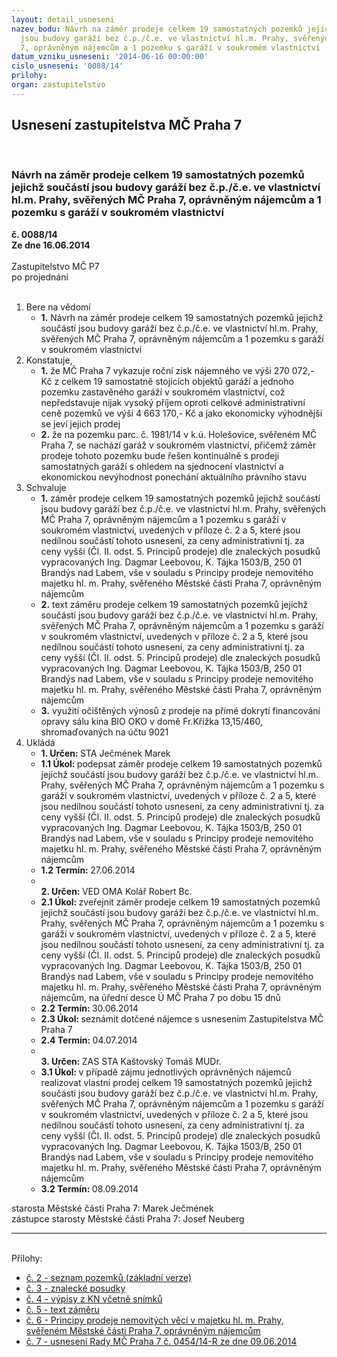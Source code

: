 ```yaml
---
layout: detail_usneseni
nazev_bodu: Návrh na záměr prodeje celkem 19 samostatných pozemků jejichž součástí
  jsou budovy garáží bez č.p./č.e. ve vlastnictví hl.m. Prahy, svěřených MČ Praha
  7, oprávněným nájemcům a 1 pozemku s garáží v soukromém vlastnictví
datum_vzniku_usneseni: '2014-06-16 00:00:00'
cislo_usneseni: '0088/14'
prilohy: 
organ: zastupitelstvo
---
```

<div id="ucUsn_pList" class="usn">
	<span><h2>Usnesení zastupitelstva MČ Praha 7 </h2>
<br></span><div class="standBody">
<span><h3>Návrh na záměr prodeje celkem 19 samostatných pozemků jejichž součástí jsou budovy garáží bez č.p./č.e. ve vlastnictví hl.m. Prahy, svěřených MČ Praha 7, oprávněným nájemcům a 1 pozemku s garáží v soukromém vlastnictví</h3></span><div class="center">
		<strong>č. 0088/14</strong><br>
	</div>
<div class="center">
		<strong>Ze dne 16.06.2014</strong><br><br>
	</div>Zastupitelstvo MČ P7<br> po projednání<br><br><ol>
<li>Bere na vědomí<ul><li>
<strong>1.</strong> Návrh na záměr prodeje celkem 19 samostatných pozemků jejichž součástí jsou budovy garáží bez č.p./č.e. ve vlastnictví hl.m. Prahy, svěřených MČ Praha 7, oprávněným nájemcům a 1 pozemku s garáží v soukromém vlastnictví</li></ul>
</li>
<li>Konstatuje,<ul>
<li>
<strong>1.</strong> že MČ Praha 7 vykazuje roční zisk nájemného ve výši 270 072,- Kč z celkem  19 samostatně stojících objektů garáží a jednoho pozemku zastavěného garáží  v soukromém vlastnictví, což nepředstavuje nijak vysoký příjem oproti celkové administrativní ceně pozemků ve výši 4 663 170,- Kč a jako ekonomicky výhodnější se jeví jejich prodej</li>
<li>
<strong>2.</strong> že na pozemku parc. č. 1981/14 v k.ú. Holešovice, svěřeném MČ Praha 7, se nachází garáž v soukromém vlastnictví, přičemž záměr prodeje tohoto pozemku bude řešen kontinuálně s prodeji samostatných garáží s ohledem na sjednocení vlastnictví a ekonomickou nevýhodnost ponechání aktuálního právního stavu</li>
</ul>
</li>
<li>Schvaluje<ul>
<li>
<strong>1.</strong> záměr prodeje celkem 19 samostatných pozemků jejichž součástí jsou budovy garáží bez č.p./č.e. ve vlastnictví hl.m. Prahy, svěřených MČ Praha 7, oprávněným nájemcům a 1 pozemku s garáží v soukromém vlastnictví, uvedených v příloze  č. 2 a 5, které jsou nedílnou součástí tohoto usnesení, za ceny administrativní tj.  za ceny vyšší (Čl. II. odst. 5. Principů prodeje) dle znaleckých posudků vypracovaných Ing. Dagmar Leebovou, K. Tájka 1503/B, 250 01  Brandýs nad Labem, vše v souladu s Principy prodeje nemovitého majetku hl. m. Prahy, svěřeného Městské části Praha 7, oprávněným nájemcům</li>
<li>
<strong>2.</strong> text záměru prodeje celkem 19 samostatných pozemků jejichž součástí jsou budovy garáží bez č.p./č.e. ve vlastnictví hl.m. Prahy, svěřených MČ Praha 7, oprávněným nájemcům a 1 pozemku s garáží v soukromém vlastnictví, uvedených v příloze č. 2 a 5, které jsou nedílnou součástí tohoto usnesení, za ceny administrativní tj. za ceny vyšší (Čl. II. odst. 5. Principů prodeje) dle znaleckých posudků vypracovaných Ing. Dagmar Leebovou, K. Tájka 1503/B, 250 01  Brandýs nad Labem, vše v souladu s Principy prodeje nemovitého majetku hl. m. Prahy, svěřeného Městské části Praha 7, oprávněným nájemcům</li>
<li>
<strong>3.</strong> využití očištěných výnosů z prodeje na přímé dokrytí financování opravy sálu kina BIO OKO v domě Fr.Křížka 13,15/460, shromaďovaných na účtu 9021    </li>
</ul>
</li>
<li>Ukládá<ul>
<li>
<strong>1. Určen: </strong>STA Ječmének Marek</li>
<li>
<strong>1.1 Úkol: </strong>podepsat záměr prodeje celkem 19 samostatných pozemků jejichž součástí jsou budovy garáží bez č.p./č.e. ve vlastnictví hl.m. Prahy, svěřených MČ Praha 7, oprávněným nájemcům a 1 pozemku s garáží v soukromém vlastnictví, uvedených v příloze č. 2 a 5, které jsou nedílnou součástí tohoto usnesení, za ceny administrativní tj. za ceny vyšší (Čl. II. odst. 5. Principů prodeje) dle znaleckých posudků vypracovaných Ing. Dagmar Leebovou, K. Tájka 1503/B, 250 01  Brandýs nad Labem, vše v souladu s Principy prodeje nemovitého majetku hl. m. Prahy, svěřeného Městské části Praha 7, oprávněným nájemcům</li>
<li>
<strong>1.2 Termín: </strong>27.06.2014</li>
<li>
<strong><br>2. Určen: </strong>VED OMA Kolář Robert Bc.</li>
<li>
<strong>2.1 Úkol: </strong>zveřejnit záměr prodeje celkem 19 samostatných pozemků jejichž součástí jsou budovy garáží bez č.p./č.e. ve vlastnictví hl.m. Prahy, svěřených MČ Praha 7, oprávněným nájemcům a 1 pozemku s garáží v soukromém vlastnictví, uvedených v příloze č. 2 a 5, které jsou nedílnou součástí tohoto usnesení, za ceny administrativní tj. za ceny vyšší (Čl. II. odst. 5. Principů prodeje) dle znaleckých posudků vypracovaných Ing. Dagmar Leebovou, K. Tájka 1503/B, 250 01  Brandýs nad Labem, vše v souladu s Principy prodeje nemovitého majetku hl. m. Prahy, svěřeného Městské části Praha 7, oprávněným nájemcům, na úřední desce Ú MČ Praha 7 po dobu 15 dnů</li>
<li>
<strong>2.2 Termín: </strong>30.06.2014</li>
<li>
<strong>2.3 Úkol: </strong>seznámit dotčené nájemce s usnesením Zastupitelstva MČ Praha 7</li>
<li>
<strong>2.4 Termín: </strong>04.07.2014</li>
<li>
<strong><br>3. Určen: </strong>ZAS STA Kaštovský Tomáš MUDr.</li>
<li>
<strong>3.1 Úkol: </strong>v případě zájmu jednotlivých oprávněných nájemců realizovat vlastní prodej celkem 19 samostatných pozemků jejichž součástí jsou budovy garáží bez č.p./č.e. ve vlastnictví hl.m. Prahy, svěřených MČ Praha 7, oprávněným nájemcům a 1 pozemku s garáží v soukromém vlastnictví, uvedených v příloze č. 2 a 5, které jsou nedílnou součástí tohoto usnesení, za ceny administrativní tj. za ceny vyšší (Čl. II. odst. 5. Principů prodeje) dle znaleckých posudků vypracovaných Ing. Dagmar Leebovou, K. Tájka 1503/B, 250 01  Brandýs nad Labem, vše v souladu s Principy prodeje nemovitého majetku hl. m. Prahy, svěřeného Městské části Praha 7, oprávněným nájemcům</li>
<li>
<strong>3.2 Termín: </strong>08.09.2014</li>
</ul>
</li>
</ol>starosta Městské části Praha 7: Marek Ječmének<br>zástupce starosty Městské části Praha 7: Josef Neuberg<hr>
<br>Přílohy: <ul>
<li><a href="/zdroj.aspx?typ=4&amp;id=56768&amp;sh=-315435147" target="_blank" title="Soubor (.xls 31,5 kB)-nové okno">č. 2 - seznam pozemků (základní verze)</a></li> <li><a href="/zdroj.aspx?typ=4&amp;id=56769&amp;sh=-315399339" target="_blank" title="Soubor (.pdf 1,8 MB)-nové okno">č. 3 - znalecké posudky</a></li> <li><a href="/zdroj.aspx?typ=4&amp;id=56770&amp;sh=841330965" target="_blank" title="Soubor (.pdf 721,3 kB)-nové okno">č. 4 - výpisy z KN včetně snímků</a></li> <li><a href="/zdroj.aspx?typ=4&amp;id=56771&amp;sh=841375221" target="_blank" title="Soubor (.doc 45,5 kB)-nové okno">č. 5 - text záměru</a></li> <li><a href="/zdroj.aspx?typ=4&amp;id=56772&amp;sh=841406933" target="_blank" title="Soubor (.doc 159,5 kB)-nové okno">č. 6 - Principy prodeje nemovitých věcí v majetku hl. m. Prahy, svěřeném Městské části Praha 7, oprávněným nájemcům</a></li> <li><a href="/zdroj.aspx?typ=4&amp;id=56773&amp;sh=841442741" target="_blank" title="Soubor (.doc 35 kB)-nové okno">č. 7 - usnesení Rady MČ Praha 7 č. 0454/14-R ze dne 09.06.2014</a></li> </ul>
</div>
</div>